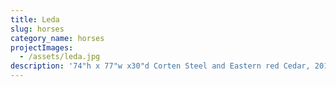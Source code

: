 ```yaml
---
title: Leda
slug: horses
category_name: horses
projectImages:
  - /assets/leda.jpg
description: '74"h x 77"w x30"d Corten Steel and Eastern red Cedar, 2018'
---
```


